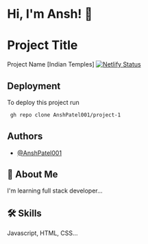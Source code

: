 
# Hi, I'm Ansh! 👋


# Project Title

Project Name [Indian Temples]
[![Netlify Status](https://api.netlify.com/api/v1/badges/2a48b34d-2a9f-4a29-9c8e-5158cb8da32e/deploy-status)](https://app.netlify.com/sites/steady-cactus-ac3ac1/deploys)


## Deployment

To deploy this project run

```bash
 gh repo clone AnshPatel001/project-1
```


## Authors

- [@AnshPatel001](https://github.com/AnshPatel001)


## 🚀 About Me
I'm learning full stack developer...


## 🛠 Skills
Javascript, HTML, CSS...

